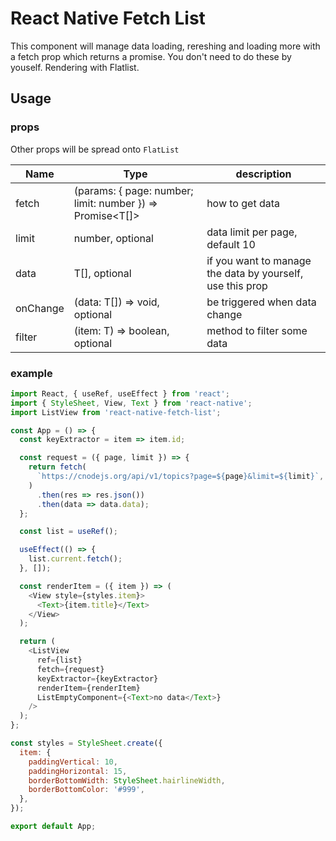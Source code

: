 # React Native Fetch List

This component will manage data loading, rereshing and loading more with a fetch prop which returns a promise. You don't need to do these by youself. Rendering with Flatlist.

## Usage

### props

Other props will be spread onto `FlatList`

|Name|Type|description|
|----|-------|----------------|
|fetch|(params: { page: number; limit: number }) => Promise<T[]>|how to get data|
|limit|number, optional|data limit per page, default 10|
|data|T[], optional|if you want to manage the data by yourself, use this prop| 
|onChange|(data: T[]) => void, optional|be triggered when data change|
|filter|(item: T) => boolean, optional|method to filter some data|

### example
```javascript
import React, { useRef, useEffect } from 'react';
import { StyleSheet, View, Text } from 'react-native';
import ListView from 'react-native-fetch-list';

const App = () => {
  const keyExtractor = item => item.id;

  const request = ({ page, limit }) => {
    return fetch(
      `https://cnodejs.org/api/v1/topics?page=${page}&limit=${limit}`,
    )
      .then(res => res.json())
      .then(data => data.data);
  };

  const list = useRef();

  useEffect(() => {
    list.current.fetch();
  }, []);

  const renderItem = ({ item }) => (
    <View style={styles.item}>
      <Text>{item.title}</Text>
    </View>
  );

  return (
    <ListView
      ref={list}
      fetch={request}
      keyExtractor={keyExtractor}
      renderItem={renderItem}
      ListEmptyComponent={<Text>no data</Text>}
    />
  );
};

const styles = StyleSheet.create({
  item: {
    paddingVertical: 10,
    paddingHorizontal: 15,
    borderBottomWidth: StyleSheet.hairlineWidth,
    borderBottomColor: '#999',
  },
});

export default App;

```
